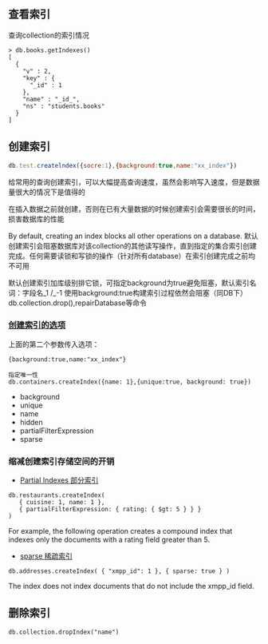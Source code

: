 ## 查看索引
查询collection的索引情况
```
> db.books.getIndexes()
[
  {
    "v" : 2,
    "key" : {
      "_id" : 1
    },
    "name" : "_id_",
    "ns" : "students.books"
  }
]
```

## 创建索引
```js
db.test.createlndex({socre:1},{background:true,name:"xx_index"})
```
给常用的查询创建索引，可以大幅提高查询速度，虽然会影响写入速度，但是数据量很大的情况下是值得的

在插入数据之前就创建，否则在已有大量数据的时候创建索引会需要很长的时间，损害数据库的性能

By default, creating an index blocks all other operations on a database.
默认创建索引会阻塞数据库对该collection的其他读写操作，直到指定的集合索引创建完成。任何需要读锁和写锁的操作（针对所有database）在索引创建完成之前均不可用

默认创建索引加库级别排它锁，可指定background为true避免阻塞，默认索引名词：字段名_1 /_-1
使用background:true构建索引过程依然会阻塞（同DB下）db.collection.drop(),repairDatabase等命令

### [创建索引的选项](https://docs.mongodb.com/manual/reference/method/db.collection.createIndex/index.html)
上面的第二个参数传入选项：
```
{background:true,name:"xx_index"}

指定唯一性
db.containers.createIndex({name: 1},{unique:true, background: true})
```
- background
- unique
- name
- hidden
- partialFilterExpression
- sparse

### 缩减创建索引存储空间的开销
- [Partial Indexes 部分索引](https://docs.mongodb.com/manual/reference/method/db.collection.createIndex/index.html)
```
db.restaurants.createIndex(
   { cuisine: 1, name: 1 },
   { partialFilterExpression: { rating: { $gt: 5 } } }
)
```
For example, the following operation creates a compound index that indexes only the documents with a rating field greater than 5.

- [sparse 稀疏索引](https://docs.mongodb.com/manual/core/index-sparse/)
```
db.addresses.createIndex( { "xmpp_id": 1 }, { sparse: true } )
```
The index does not index documents that do not include the xmpp_id field.

## 删除索引
```
db.collection.dropIndex("name")
```